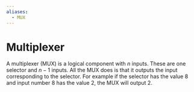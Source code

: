 ```yaml
---
aliases:
  - MUX
---
```


# Multiplexer
A multiplexer (MUX) is a logical component with $n$ inputs. These are one selector and $n-1$ inputs. All the MUX does is that it outputs the input corresponding to the selector. For example if the selector has the value 8 and input number 8 has the value 2, the MUX will output 2.